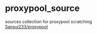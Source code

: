 # proxypool_source
sources collection for proxypool scratching  
[Sansui233/proxypool](https://github.com/Sansui233/proxypool)
